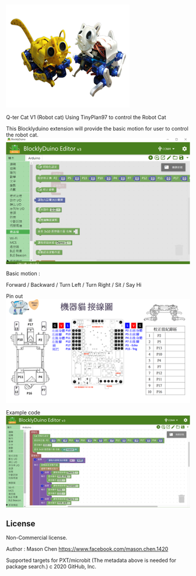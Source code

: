 ![image](Q-ter_Cat.png)
   
Q-ter Cat V1 (Robot cat)
Using TinyPlan97 to control the Robot Cat


This Blocklyduino extension will provide the basic motion for user to control the robot cat.
![image](blockly_cat.png)

Basic motion :

Forward / Backward / Turn Left / Turn Right / Sit / Say Hi

Pin out 
![image](Q-ter_Cat_pinout.png)

Example code 
![image](blockly_remote_control_example.png)

## License

Non-Commercial license.

Author : Mason Chen
https://www.facebook.com/mason.chen.1420

Supported targets
for PXT/microbit (The metadata above is needed for package search.)
c 2020 GitHub, Inc.
